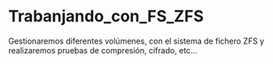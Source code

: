 # Trabanjando_con_FS_ZFS
Gestionaremos diferentes volúmenes, con el sistema de fichero ZFS y realizaremos pruebas de compresión, cifrado, etc...
